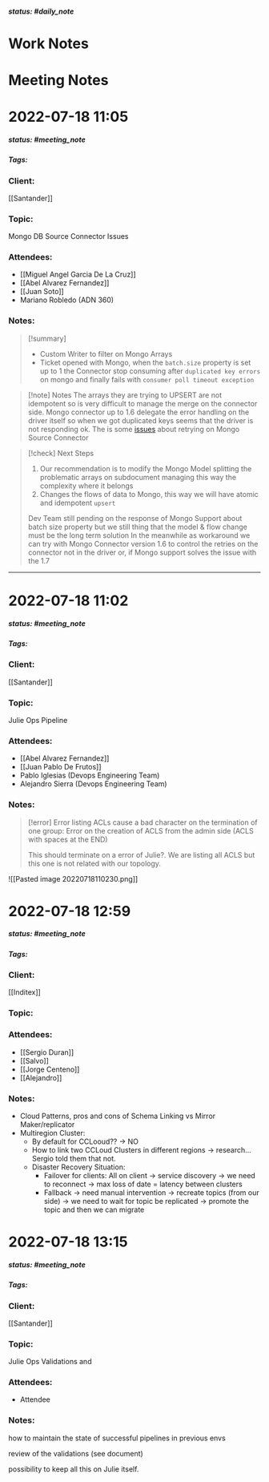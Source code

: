 ##### status: #daily_note 

# Work Notes

# Meeting Notes

# 2022-07-18 11:05
##### status: #meeting_note
##### Tags:

### Client:
[[Santander]]
### Topic:
Mongo DB Source Connector Issues
### Attendees:
* [[Miguel Angel Garcia De La Cruz]]
* [[Abel Alvarez Fernandez]]
* [[Juan Soto]]
* Mariano Robledo (ADN 360)
### Notes:

> [!summary]
> - Custom Writer to filter on Mongo Arrays 
> - Ticket opened with Mongo, when the `batch.size` property is set up to 1 the Connector stop consuming after `duplicated key errors` on mongo and finally fails with `consumer poll timeout exception`

> [!note] Notes
> The arrays they are trying to UPSERT are not idempotent so is very difficult to manage the merge on the connector side.
> Mongo connector up to 1.6 delegate the error handling on the driver itself so when we got duplicated keys seems that the driver is not responding ok.
> The is some [issues](https://jira.mongodb.org/projects/KAFKA/issues/KAFKA-269?filter=allopenissues) about retrying on Mongo Source Connector
> 

> [!check] Next Steps
> 1. Our recommendation is to modify the Mongo Model splitting the problematic arrays on subdocument managing this way the complexity where it belongs
> 2. Changes the flows of data to Mongo, this way we will have atomic and idempotent `upsert`
>
> Dev Team still pending on the response of Mongo Support about batch size property but we still thing that the model & flow change must be the long term solution
> In the meanwhile as workaround we can try with Mongo Connector version 1.6 to control the retries on the connector not in the driver or, if Mongo support solves the issue with the 1.7 

---

# 2022-07-18 11:02
##### status: #meeting_note
##### Tags:

### Client:
[[Santander]]
### Topic:
Julie Ops Pipeline
### Attendees:
* [[Abel Alvarez Fernandez]]
* [[Juan Pablo De Frutos]]
* Pablo Iglesias (Devops Engineering Team)
* Alejandro Sierra (Devops Engineering Team)
### Notes:

> [!error]
> Error listing ACLs cause a bad character on the termination of one group:
> 	Error on the creation of ACLS from the admin side (ACLS with spaces at the END)
> 
> This should terminate on a error of Julie?. We are listing all ACLS but this one is not related with our topology.


![[Pasted image 20220718110230.png]]

# 2022-07-18 12:59
##### status: #meeting_note
##### Tags:

### Client:
[[Inditex]]
### Topic:
### Attendees:
* [[Sergio Duran]]
* [[Salvo]]
* [[Jorge Centeno]]
* [[Alejandro]]

### Notes:

- Cloud Patterns, pros and cons of Schema Linking vs Mirror Maker/replicator
- Multiregion Cluster:
	- By default for CCLooud?? -> NO
	- How to link two CCLoud Clusters in different regions -> research... Sergio told them that not.
	- Disaster Recovery Situation:
		- Failover for clients: All on client -> service discovery -> we need to reconnect -> max loss of date = latency between clusters
		- Fallback -> need manual intervention -> recreate topics (from our side) -> we need to wait for topic be replicated -> promote the topic and then we can migrate

# 2022-07-18 13:15
##### status: #meeting_note
##### Tags:

### Client:
[[Santander]]
### Topic:
Julie Ops Validations and
### Attendees:
* Attendee
### Notes:

how to maintain the state of successful pipelines in previous envs

review of the validations (see document)

possibility to keep all this on Julie itself.


